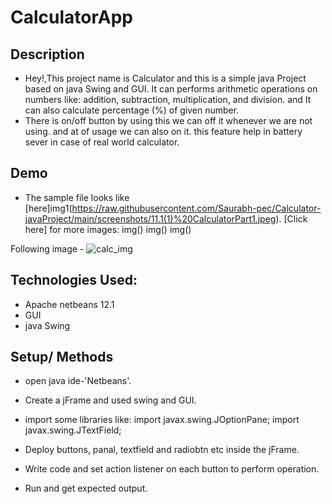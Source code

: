 # CalculatorApp

## Description
  * Hey!,This project name is Calculator and  this is a simple java Project based on java Swing and GUI. It can performs arithmetic operations on numbers like:
    addition, subtraction, multiplication, and division. and It can also calculate percentage (%) of given number. 
  * There is  on/off button by using this we can off it whenever we are not using. and at of usage we can also on it. 
    this feature help in battery sever in case of real world calculator.
   
## Demo
  * The sample file looks like [here]img1(https://raw.githubusercontent.com/Saurabh-pec/Calculator-javaProject/main/screenshots/11.1(1)%20CalculatorPart1.jpeg).
  [Click here] for more images:
  img()
  img()
  img()
  
  Following image - 
  ![calc_img](https://)
## Technologies Used:
  * Apache netbeans 12.1
  * GUI
  * java Swing
  
## Setup/ Methods
* open java ide-'Netbeans'.
* Create a jFrame and used swing and GUI.
* import some libraries 
like:  import javax.swing.JOptionPane;
       import javax.swing.JTextField;

* Deploy buttons, panal, textfield and radiobtn etc inside the jFrame.
* Write code and set action listener on each button to perform operation.
* Run and get expected output.




 

